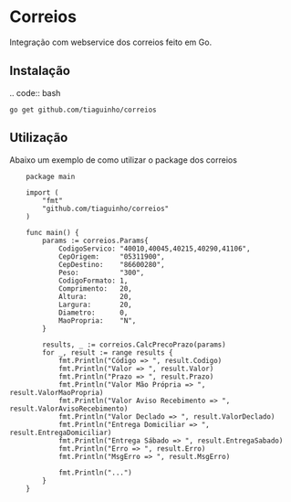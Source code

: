 Correios
========

Integração com webservice dos correios feito em Go.

Instalação
----------

.. code:: bash
	
	go get github.com/tiaguinho/correios

Utilização
----------

Abaixo um exemplo de como utilizar o package dos correios

```
	package main

	import (
		"fmt"
		"github.com/tiaguinho/correios"
	)

	func main() {
		params := correios.Params{
			CodigoServico: "40010,40045,40215,40290,41106",
			CepOrigem:     "05311900",
			CepDestino:    "86600280",
			Peso:          "300",
			CodigoFormato: 1,
			Comprimento:   20,
			Altura:        20,
			Largura:       20,
			Diametro:      0,
			MaoPropria:    "N",
		}

		results, _ := correios.CalcPrecoPrazo(params)
		for _, result := range results {
			fmt.Println("Código => ", result.Codigo)
			fmt.Println("Valor => ", result.Valor)
			fmt.Println("Prazo => ", result.Prazo)
			fmt.Println("Valor Mão Própria => ", result.ValorMaoPropria)
			fmt.Println("Valor Aviso Recebimento => ", result.ValorAvisoRecebimento)
			fmt.Println("Valor Declado => ", result.ValorDeclado)
			fmt.Println("Entrega Domiciliar => ", result.EntregaDomiciliar)
			fmt.Println("Entrega Sábado => ", result.EntregaSabado)
			fmt.Println("Erro => ", result.Erro)
			fmt.Println("MsgErro => ", result.MsgErro)

			fmt.Println("...")
		}
	}
```
